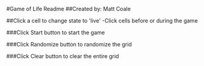 #Game of Life Readme
##Created by: Matt Coale  

##Click a cell to change state to 'live'
-Click cells before or during the game

###Click Start button to start the game

###Click Randomize button to randomize the grid

###Click Clear button to clear the entire grid
